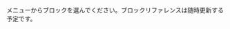 メニューからブロックを選んでください。ブロックリファレンスは随時更新する予定です。

<!-- 
<div id="blocklyDiv" style="height: 480px; width: 600px;"></div>

<xml id="toolbox" style="display: none">
    <block type="create_sprite"></block>
    <block type="controls_if"></block>
    <block type="controls_repeat_ext"></block>
    <block type="logic_compare"></block>
    <block type="math_number"></block>
    <block type="math_arithmetic"></block>
    <block type="text"></block>
    <block type="text_print"></block>  
</xml>

<script>
    Blockly.Blocks['create_sprite'] = {
        init: function () {
            this.jsonInit({
                "message0": 'スプライトを作成 X:%1 Y:%2',
                "args0": [
                    {
                        "type": "input_value",
                        "name": "VALUE",
                        "check": "Number"
                    },
                    {
                        "type": "input_value",
                        "name": "VALUE",
                        "check": "Number"
                    }
                ],
                "output": "Number",
                "colour": 160,
                "tooltip": "Returns number of letters in the provided text.",
                "helpUrl": "http://www.w3schools.com/jsref/jsref_length_string.asp"
            });
        }
    };

    var workspace = Blockly.inject('blocklyDiv',
        {toolbox: document.getElementById('toolbox')});
</script>

-->
